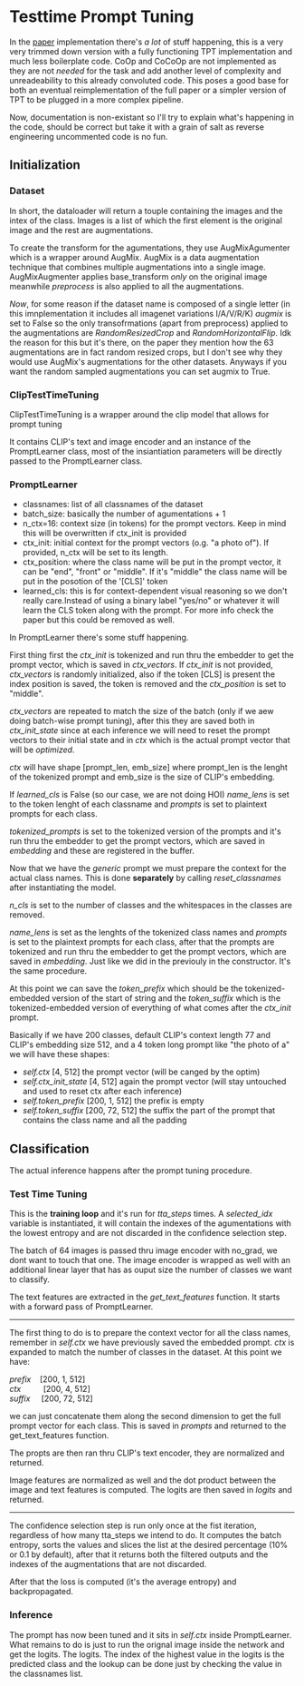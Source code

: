 # Testtime Prompt Tuning


In the [paper](https://arxiv.org/pdf/2209.07511.pdf) implementation there's *a lot* of stuff happening, this is a very very trimmed down version with a fully functioning TPT implementation and much less boilerplate code. CoOp and CoCoOp are not implemented as they are not *needed* for the task and add another level of complexity and unreadeability to this already convoluted code. This poses a good base for both an eventual reimplementation of the full paper or a simpler version of TPT to be plugged in a more complex pipeline.

Now, documentation is non-existant so I'll try to explain what's happening in the code, should be correct but take it with a grain of salt as reverse engineering uncommented code is no fun.



## Initialization

### Dataset

In short, the dataloader will return a touple containing the images and the intex of the class. Images is a list of which the first element is the original image and the rest are augmentations. 

To create the transform for the agumentations, they use AugMixAgumenter which is a wrapper around AugMix. AugMix is a data augmentation technique that combines multiple augmentations into a single image. AugMixAugmenter applies base_transform *only* on the original image meanwhile *preprocess* is also applied to all the augmentations. 

*Now*, for some reason if the dataset name is composed of a single letter (in this imnplementation it includes all imagenet variations I/A/V/R/K) *augmix* is set to False so the only transofrmations (apart from preprocess) applied to the augmentations are *RandomResizedCrop* and *RandomHorizontalFlip*. Idk the reason for this but it's there, on the paper they mention how the 63 augmentations are in fact random resized crops, but I don't see why they would use AugMix's augmentations for the other datasets. Anyways if you want the random sampled augmentations you can set augmix to True.

### ClipTestTimeTuning

ClipTestTimeTuning is a wrapper around the clip model that allows for prompt tuning

It contains CLIP's text and image encoder and an instance of the PromptLearner class, most of the insiantiation parameters will be directly passed to the PromptLearner class.

### PromptLearner
- classnames:   list of all classnames of the dataset
- batch_size:   basically the number of agumentations + 1
- n_ctx=16:     context size (in tokens) for the prompt vectors. Keep in mind this will be overwritten if ctx_init is provided
- ctx_init:     initial context for the prompt vectors (o.g. "a photo of"). If provided, n_ctx will be set to its length.
- ctx_position: where the class name will be put in the prompt vector, it can be "end", "front" or "middle". If it's "middle" the class name will be put in the posotion of the '[CLS]' token
- learned_cls: this is for context-dependent visual reasoning so we don't really care.Instead of using a binary label "yes/no" or whatever it will learn the CLS token along with the prompt. For more info check the paper but this could be removed as well.

In PromptLearner there's some stuff happening.

First thing first the *ctx_init* is tokenized and run thru the embedder to get the prompt vector, which is saved in *ctx_vectors*. If *ctx_init* is not provided, *ctx_vectors* is randomly initialized, also if the token [CLS] is present the index position is saved, the token is removed and the *ctx_position* is set to "middle".

*ctx_vectors* are repeated to match the size of the batch (only if we aew doing batch-wise prompt tuning), after this they are saved both in *ctx_init_state* since at each inference we will need to reset the prompt vectors to their initial state and in *ctx* which is the actual prompt vector that will be *optimized*.

*ctx* will have shape [prompt_len, emb_size] where prompt_len is the lenght of the tokenized prompt and emb_size is the size of CLIP's embedding.

If *learned_cls* is False (so our case, we are not doing HOI) *name_lens* is set to the token lenght of each classname and *prompts* is set to plaintext prompts for each class.

*tokenized_prompts* is set to the tokenized version of the prompts and it's run thru the embedder to get the prompt vectors, which are saved in *embedding* and these are registered in the buffer. 

Now that we have the *generic* prompt we must prepare the context for the actual class names. This is done **separately** by calling *reset_classnames* after instantiating the model.

*n_cls* is set to the number of classes and the whitespaces in the classes are removed.

*name_lens* is set as the lenghts of the tokenized class names and *prompts* is set to the plaintext prompts for each class, after that the prompts are tokenized and run thru the embedder to get the prompt vectors, which are saved in *embedding*. Just like we did in the previouly in the constructor. It's the same procedure.

At this point we can save the *token_prefix* which should be the tokenized-embedded version of the start of string and the *token_suffix* which is the tokenized-embedded version of everything of what comes after the *ctx_init* prompt.

Basically if we have 200 classes, default CLIP's context length 77 and CLIP's embedding size 512, and a 4 token long prompt like "the photo of a" we will have these shapes:

- *self.ctx* [4, 512] the prompt vector (will be canged by the optim)
- *self.ctx_init_state* [4, 512] again the prompt vector (will stay untouched and used to reset ctx after each inference)
- *self.token_prefix* [200, 1, 512] the prefix is empty
- *self.token_suffix* [200, 72, 512] the suffix the part of the prompt that contains the class name and all the padding



## Classification

The actual inference happens after the prompt tuning procedure.

### Test Time Tuning

This is the **training loop** and it's run for *tta_steps* times. A *selected_idx* variable is instantiated, it will contain the indexes of the agumentations with the lowest entropy and are not discarded in the confidence selection step.

The batch of 64 images is passed thru image encoder with no_grad, we dont want to touch that one. The image encoder is wrapped as well with an additional linear layer that has as ouput size the number of classes we want to classify. 

The text features are extracted in the *get_text_features* function.
It starts with a forward pass of PromptLearner. 

------------------------------------
The first thing to do is to prepare the context vector for all the class names, remember in *self.ctx* we have previously saved the embedded prompt. *ctx* is expanded to match the number of classes in the dataset. At this point we have:

*prefix*&nbsp;&nbsp;&nbsp; [200, 1, 512]\
*ctx*&nbsp;&nbsp;&nbsp;&nbsp;&nbsp;&nbsp;&nbsp;&nbsp;&nbsp; [200, 4, 512]\
*suffix*&nbsp;&nbsp;&nbsp;&nbsp; [200, 72, 512]

we can just concatenate them along the second dimension to get the full prompt vector for each class. This is saved in *prompts* and returned to the get_text_features function.

The propts are then ran thru CLIP's text encoder, they are normalized and returned.

Image features are normalized as well and the dot product between the image and text features is computed. The logits are then saved in *logits* and returned.

------------------------------------

The confidence selection step is run only once at the fist iteration, regardless of how many tta_steps we intend to do. It computes the batch entropy, sorts the values and slices the list at the desired percentage (10% or 0.1 by default), after that it returns both the filtered outputs and the indexes of the augmentations that are not discarded.

After that the loss is computed (it's the average entropy) and backpropagated.

### Inference

The prompt has now been tuned and it sits in *self.ctx* inside PromptLearner. What remains to do is just to run the orignal image inside the network and get the logits. The logits. The index of the highest value in the logits is the predicted class and the lookup can be done just by checking the value in the classnames list.